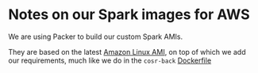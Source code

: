 # Notes on our Spark images for AWS

We are using Packer to build our custom Spark AMIs.

They are based on the latest [Amazon Linux AMI](https://aws.amazon.com/amazon-linux-ami/), on top of which we add our requirements, much like we do in the `cosr-back` [Dockerfile](https://github.com/commonsearch/cosr-back/blob/master/Dockerfile)